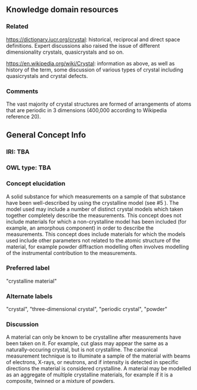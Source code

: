 ## Knowledge domain resources

### Related

https://dictionary.iucr.org/crystal: historical, reciprocal and direct space definitions. Expert discussions
also raised the issue of different dimensionality crystals, quasicrystals and so on.

https://en.wikipedia.org/wiki/Crystal: information as above, as well as history of the term,
some discussion of various types of crystal including quasicrystals and crystal defects.

### Comments

The vast majority of crystal structures are formed of arrangements of atoms that are periodic in
3 dimensions (400,000 according to Wikipedia reference 20).

## General Concept Info

### IRI: TBA
### OWL type: TBA
### Concept elucidation
A solid substance for which measurements on a sample of that substance have 
been well-described by using the crystalline model (see #5 ). The model used
may include a number of distinct crystal models which taken together completely
describe the measurements. This concept does not include materials for which a
non-crystalline model has been included (for example, an amorphous component)
in order to describe the measurements.  This concept does include materials
for which the models used include other parameters not related to the atomic
structure of the material, for example powder diffraction modelling often
involves modelling of the instrumental contribution to the measurements.
### Preferred label
"crystalline material"
### Alternate labels
 "crystal", "three-dimensional crystal", "periodic crystal", "powder"
### Discussion
A material can only be known to be crystalline after measurements have been
taken on it. For example, cut glass may appear the same as a naturally-occuring
crystal, but is not crystalline. The canonical measurement technique is to illuminate
a sample of the material with beams of electrons, X-rays, or neutrons, and if
intensity is detected in specific directions the material is considered crystalline.
A material may be modelled as an aggregate of multiple crystalline materials, for
example if it is a composite, twinned or a mixture of powders.


